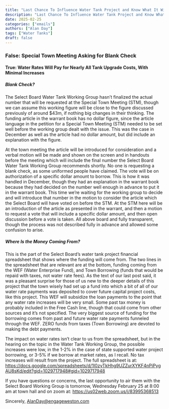 ```yaml
---
title: "Last Chance To Influence Water Tank Project and Know What It Will Cost" 
description: "Last Chance To Influence Water Tank Project and Know What It Will Cost"
date: 2025-02-25
categories: ["emails"]
authors: ["Alan Day"]
tags: ["Water Tanks"]
draft: false
---
```

### False: Special Town Meeting Asking for Blank Check
#### True: Water Rates Will Pay for Nearly All Tank Upgrade Costs, With Minimal Increases

##### Blank Check?

The Select Board Water Tank Working Group hasn’t finalized the actual number that will be requested at the Special Town Meeting (STM), though we can assume this working figure will be close to the figure discussed previously of around $43m, if nothing big changes in their thinking. The funding article in the warrant book has no dollar figure, since the article language in the petition for a Special Town Meeting  (STM) needed to be set well before the working group dealt with the issue. This was the case in December as well as the article had no dollar amount, but did include an explanation with the figure. 

At the town meeting the article will be introduced for consideration and a verbal motion will be made and shown on the screen and in handouts before the meeting which will include the final number the Select Board Water Tank Working Group recommends shortly. No one is requesting a blank check, as some uniformed people have claimed. The vote will be on authorization of a specific dollar amount to borrow. This is how it was handled in December, though they had an explanation in the warrant book because they had decided on the number well enough in advance to put it in the warrant book. This time we’re waiting for the working group to decide and will introduce that number in the motion to consider the article which the Select Board will have voted on before the STM. At the STM here will be an introduction of the article as presented in the warrant, and then a motion to request a vote that will include a specific dollar amount, and then open discussion before a vote is taken. All above board and fully transparent, though the process was not described fully in advance and allowed some confusion to arise.

##### Where Is the Money Coming From?

This is the part of the Select Board’s water tank project financial spreadsheet that shows where the funding will come from. The two lines in the spreadsheet that are relevant are at the bottom, funding coming from the WEF (Water Enterprise Fund), and Town Borrowing (funds that would be repaid with taxes, not water rate fees). As the text of our last post said, it was a pleasant surprise for those of us new to the deeper details of this project that the town wisely had set up a fund into which a bit of all of our water rate payments was deposited to cover future capital project costs, like this project. This WEF will subsidize the loan payments to the point that any water rate increases will be very small. Some past tax money is probably included in the Free Cash line, though that could come from other sources and it’s not specified. The very biggest source of funding for the borrowing comes from past and future water rate payments funneled through the WEF. ZERO funds from taxes (Town Borrowing) are devoted to making the debt payments.

The impact on water rates isn’t clear to us from the spreadsheet, but in the hearing on the topic in the Water Tank Working Group, the possible increases were low, in the 1-2% in the case of state supported water project borrowing, or 3-5% if we borrow at market rates, as I recall. No tax increases will result from the project. The full spreadsheet is at: https://docs.google.com/spreadsheets/d/1I0zyTkHhg9UZZurXYKF4nPiPygAU8sKd/edit?gid=1029717948#gid=1029717948

If you have questions or concerns, the last opportunity to air them with the Select Board Working Group is tomorrow, Wednesday February 25 at 8:00 am at town hall and on zoom at: https://us02web.zoom.us/j/83995368513

Sincerely,
AlanDay@engageweston.com
